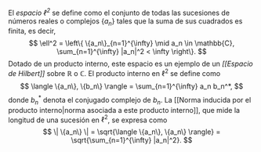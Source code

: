 El _espacio $\ell^2$_ se define como el conjunto de todas las sucesiones de números reales o complejos $\{a_n\}$ tales que la suma de sus cuadrados es finita, es decir,
$$
\ell^2 = \left\{ \{a_n\}_{n=1}^{\infty} \mid a_n \in \mathbb{C}, \sum_{n=1}^{\infty} |a_n|^2 < \infty \right\}.
$$
 Dotado de un producto interno, este espacio es un ejemplo de un _[[Espacio de Hilbert]]_ sobre $\mathbb{R}$ o $\mathbb{C}$. El producto interno en $\ell^2$ se define como
$$
\langle \{a_n\}, \{b_n\} \rangle = \sum_{n=1}^{\infty} a_n b_n^*,
$$
donde $b_n^*$ denota el conjugado complejo de $b_n$. La [[Norma inducida por el producto interno|norma asociada a este producto interno]], que mide la longitud de una sucesión en $\ell^2$, se expresa como
$$
\| \{a_n\} \| = \sqrt{\langle \{a_n\}, \{a_n\} \rangle} = \sqrt{\sum_{n=1}^{\infty} |a_n|^2}.
$$
